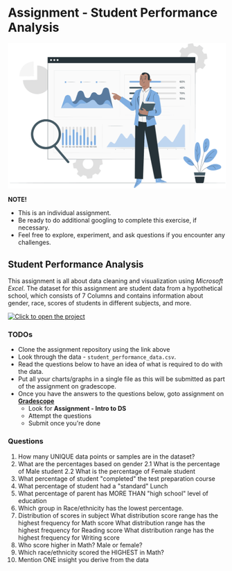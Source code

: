 # Assignment - Student Performance Analysis

![student-performance.png](./intro-to-data/student-performance.png)

<aside>

**NOTE!** 

- This is an individual assignment.
- Be ready to do additional googling to complete this exercise, if necessary.
- Feel free to explore, experiment, and ask questions if you encounter any challenges. 
</aside>

## Student Performance Analysis
This assignment is all about data cleaning and visualization using _Microsoft Excel_. The dataset for this assignment are student data from a hypothetical school, which consists of 7 Columns and contains information about gender, race, scores of students in different subjects, and more.


[![Click to open the project](https://img.shields.io/static/v1?label=Open%20Project&message=Student%20Performance%20Analysis&color=blue)](https://github.com/kiboschool/student-performance.git)

### TODOs
- Clone the assignment repository using the link above
- Look through the data - `student_performance_data.csv`.
- Read the questions below to have an idea of what is required to do with the data.
- Put all your charts/graphs in a single file as this will be submitted as part of the assignment on gradescope.
- Once you have the answers to the questions below, goto assignment on **[Gradescope](https://www.gradescope.com/courses/544001/assignments)**
    - Look for **Assignment - Intro to DS**
    - Attempt the questions
    - Submit once you're done


### Questions

1. How many UNIQUE data points or samples are in the dataset?
2. What are the percentages based on gender
	2.1 What is the percentage of Male student
	2.2 What is the percentage of Female student
3. What percentage of student "completed" the test preparation course
4. What percentage of student had a "standard" Lunch
5. What percentage of parent has MORE THAN "high school" level of education
6. Which group in Race/ethnicity has the lowest percentage.
7. Distribution of scores in subject
	What distribution score range has the highest frequency for Math score
	What distribution range has the highest frequency for Reading score
	What distribution range has the highest frequency for Writing score
8. Who score higher in Math? Male or female?
9. Which race/ethnicity scored the HIGHEST in Math?
10. Mention ONE insight you derive from the data

<!-- 12. Overall insight from the data
13. 

14. Percentage of scores
	What is the percentage of Math scores
	What is the percentage of Reading scores
	What is the percentage of Writing scores

15. Math score base on Parental level of education
16. Reading score base on Parental level of education
17. Writing score base on Parental level of education -->


